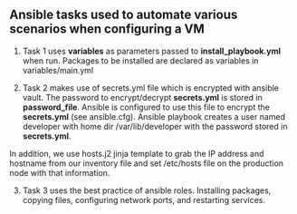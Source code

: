 ## Ansible tasks used to automate various scenarios when configuring a VM ##

1. Task 1 uses **variables** as parameters passed to **install_playbook.yml** when run. Packages to be installed are declared as variables in variables/main.yml
   
2. Task 2 makes use of secrets.yml file which is encrypted with ansible vault. The password to encrypt/decrypt **secrets.yml** is stored in **password_file**. Ansible is configured to use this file to encrypt the **secrets.yml** (see ansible.cfg). Ansible playbook creates a user named developer with home dir /var/lib/developer with the password stored in **secrets.yml**.

In addition, we use hosts.j2 jinja template to grab the IP address and hostname from our inventory file and set /etc/hosts file on the production node with that information.

3. Task 3 uses the best practice of ansible roles. Installing packages, copying files, configuring network ports, and restarting services.
